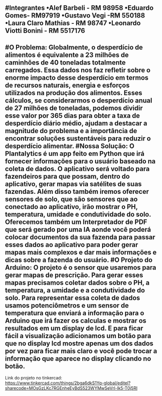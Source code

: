 #Integrantes 
•Alef Barbeli - RM 98958 
•Eduardo Gomes- RM97919
•Gustavo Vegi -RM 550188 
•Laura Claro Mathias - RM 98747 
•Leonardo Viotti Bonini - RM 5517176 
----------------------------------------------
#O Problema:
Globalmente, o desperdício de alimentos é equivalente a 23 milhões de caminhões de 40 toneladas totalmente carregados. Essa dados nos faz refletir sobre o enorme impacto desse desperdício em termos de recursos naturais, energia e esforços utilizados na produção dos alimentos. Esses cálculos, se considerarmos o desperdício anual de 27 milhões de toneladas, podemos dividir esse valor por 365 dias para obter a taxa de desperdício diário médio, ajudam a destacar a magnitude do problema e a importância de encontrar soluções sustentáveis para reduzir o desperdício alimentar.
#Nossa Solução:
O Plantalytics é um app feito em Python que irá fornecer informações para o usuário baseado na coleta de dados. O aplicativo será voltado para fazendeiros para que possam, dentro do aplicativo, gerar mapas via satélites de suas fazendas. Além disso também iremos oferecer sensores de solo, que são sensores que ao conectado ao aplicativo, irão mostrar o PH, temperatura, umidade e condutividade do solo. Oferecemos também um Interpretador de PDF que será gerado por uma IA aonde você poderá colocar documentos da sua fazenda para passar esses dados ao aplicativo para poder gerar mapas mais complexos e dar mais informações e dicas sobre a fazenda do usuário.
#O Projeto do Arduino:
O projeto é o sensor que usaremos para gerar mapas de prescrição. Para gerar esses mapas precisamos coletar dados sobre o PH, a temperatura, a umidade e a condutividade do solo. Para representar essa coleta de dados usamos potenciômetros e um sensor de temperatura que enviará a informação para o Arduino que irá fazer os calculas e mostrar os resultados em um display de lcd. E para ficar fácil a visualização adicionamos um botão para que no display lcd mostre apenas um dos dados por vez para ficar mais claro e você pode trocar a informação que aparece no display clicando no botão.
----------------------------------------------
Link do projeto no tinkercad:
https://www.tinkercad.com/things/2bga6dkS1Yq-global/editel?sharecode=MOsGzLKc7RGEnheEyBdS523WYMwSeVrl-Ik5-T0j5RI

